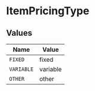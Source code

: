 # ItemPricingType


## Values

| Name       | Value      |
| ---------- | ---------- |
| `FIXED`    | fixed      |
| `VARIABLE` | variable   |
| `OTHER`    | other      |